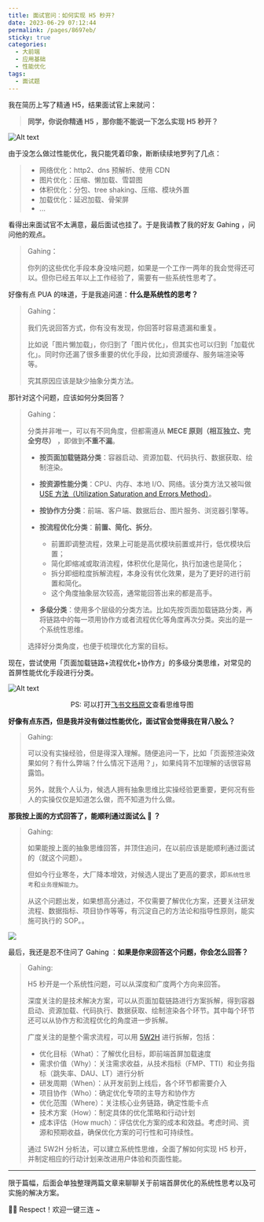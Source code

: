 ```yaml
---
title: 面试官问：如何实现 H5 秒开?
date: 2023-06-29 07:12:44
permalink: /pages/8697eb/
sticky: true
categories: 
  - 大前端
  - 应用基础
  - 性能优化
tags: 
  - 面试题
---
```


我在简历上写了精通 H5，结果面试官上来就问：

> **同学，你说你精通 H5 ，那你能不能说一下怎么实现 H5 秒开？**

<!-- more -->

![Alt text](../../../@assets/img/image-2.png)  


由于没怎么做过性能优化，我只能凭着印象，断断续续地罗列了几点：

> -   网络优化：http2、dns 预解析、使用 CDN
> -   图片优化：压缩、懒加载、雪碧图
> -   体积优化：分包、tree shaking、压缩、模块外置
> -   加载优化：延迟加载、骨架屏
> -   ...

  


看得出来面试官不太满意，最后面试也挂了。于是我请教了我的好友 Gahing ，问问他的观点。

> Gahing：
>
> 你列的这些优化手段本身没啥问题，如果是一个工作一两年的我会觉得还可以。但你已经五年以上工作经验了，需要有一些系统性思考了。

  


好像有点 PUA 的味道，于是我追问道：**什么是系统性的思考？**

> Gahing：
>
> 我们先说回答方式，你有没有发现，你回答时容易遗漏和重复。
>
> 比如说「图片懒加载」，你归到了「图片优化」，但其实也可以归到「加载优化」。同时你还漏了很多重要的优化手段，比如资源缓存、服务端渲染等等。
>
> 究其原因应该是缺少抽象分类方法。

  


那针对这个问题，应该如何分类回答？

> Gahing：
>
> 分类并非唯一，可以有不同角度，但都需遵从 **MECE 原则（相互独立、完全穷尽）** ，即做到**不重不漏**。
>
> -   **按页面加载链路分类**：容器启动、资源加载、代码执行、数据获取、绘制渲染。
>
> -   **按资源性能分类**：CPU、内存、本地 I/O、网络。该分类方法又被叫做 [USE 方法（Utilization Saturation and Errors Method）](https://www.brendangregg.com/usemethod.html)。
>
> -   **按协作方分类**：前端、客户端、数据后台、图片服务、浏览器引擎等。
>
> -   **按流程优化分类**：**前置、简化、拆分**。
>
>     -   前置即调整流程，效果上可能是高优模块前置或并行，低优模块后置；
>     -   简化即缩减或取消流程，体积优化是简化，执行加速也是简化；
>     -   拆分即细粒度拆解流程，本身没有优化效果，是为了更好的进行前置和简化。
>     -   这个角度抽象层次较高，通常能回答出来的都是高手。
>
> -   **多级分类**：使用多个层级的分类方法。比如先按页面加载链路分类，再将链路中的每一项用协作方或者流程优化等角度再次分类。突出的是一个系统性思维。
>
> 选择好分类角度，也便于梳理优化方案的目标。

  


现在，尝试使用「页面加载链路+流程优化+协作方」的多级分类思维，对常见的首屏性能优化手段进行分类。

![Alt text](../../../@assets/img/image-3.png)
  
<p align=center>PS: 可以打开<a href="https://itoutiao.feishu.cn/docx/UGSDdvpXuo7FzQxyfxUcPUgxnZe" target="__blank">飞书文档原文</a>查看思维导图</p>

  


  


**好像有点东西，但是我并没有做过性能优化，面试官会觉得我在背八股么？**

> Gahing:
>
> 可以没有实操经验，但是得深入理解。随便追问一下，比如「页面预渲染效果如何？有什么弊端？什么情况下适用？」，如果纯背不加理解的话很容易露馅。
>
> 另外，就我个人认为，候选人拥有抽象思维比实操经验更重要，更何况有些人的实操仅仅是知道怎么做，而不知道为什么做。

  


  


**那我按上面的方式回答了，能顺利通过面试么 🌝 ？**

> Gahing:
>
> 如果能按上面的抽象思维回答，并顶住追问，在以前应该是能顺利通过面试的（就这个问题）。
>
> 但如今行业寒冬，大厂降本增效，对候选人提出了更高的要求，即`系统性思考`和`业务理解能力`。
>
> 从这个问题出发，如果想高分通过，不仅需要了解优化方案，还要关注研发流程、数据指标、项目协作等等，有沉淀自己的方法论和指导性原则，能实施可执行的 SOP。。

  


![](https://p3-juejin.byteimg.com/tos-cn-i-k3u1fbpfcp/bd8c33f4baca4ff2aa1274eb55b01d76~tplv-k3u1fbpfcp-zoom-1.image)

  


最后，我还是忍不住问了 Gahing ：**如果是你来回答这个问题，你会怎么回答？**

> Gahing:
>
> H5 秒开是一个系统性问题，可以从深度和广度两个方向来回答。
>
> 深度关注的是技术解决方案，可以从页面加载链路进行方案拆解，得到容器启动、资源加载、代码执行、数据获取、绘制渲染各个环节。其中每个环节还可以从协作方和流程优化的角度进一步拆解。
>
> 广度关注的是整个需求流程，可以用 [5W2H](https://wiki.mbalib.com/wiki/5W2H%E5%88%86%E6%9E%90%E6%B3%95) 进行拆解，包括：
>
> -   优化目标（What）：了解优化目标，即前端首屏加载速度
> -   需求价值（Why）：关注需求收益，从技术指标（FMP、TTI）和业务指标（跳失率、DAU、LT）进行分析
> -   研发周期（When）：从开发前到上线后，各个环节都需要介入
> -   项目协作（Who）：确定优化专项的主导方和协作方
> -   优化范围（Where）：关注核心业务链路，确定性能卡点
> -   技术方案（How）：制定具体的优化策略和行动计划
> -   成本评估（How much）：评估优化方案的成本和效益。考虑时间、资源和预期收益，确保优化方案的可行性和可持续性。
>
> 通过 5W2H 分析法，可以建立系统性思维，全面了解如何实现 H5 秒开，并制定相应的行动计划来改进用户体验和页面性能。

  


* * *

限于篇幅，后面会单独整理两篇文章来聊聊关于前端首屏优化的系统性思考以及可实施的解决方案。

👋🏻 Respect！欢迎一键三连 ~
